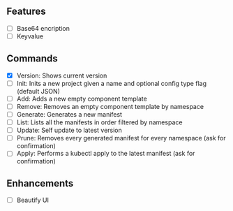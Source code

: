 
## Features

- [ ] Base64 encription
- [ ] Keyvalue

## Commands

- [x] Version: Shows current version
- [ ] Init: Inits a new project given a name and optional config type flag (default JSON)
- [ ] Add: Adds a new empty component template
- [ ] Remove: Removes an empty component template by namespace
- [ ] Generate: Generates a new manifest
- [ ] List: Lists all the manifests in order filtered by namespace
- [ ] Update: Self update to latest version
- [ ] Prune: Removes every generated manifest for every namespace (ask for confirmation)
- [ ] Apply: Performs a kubectl apply to the latest manifest (ask for confirmation)

## Enhancements

- [ ] Beautify UI